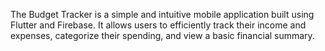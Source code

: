 The Budget Tracker is a simple and intuitive mobile application built using Flutter and Firebase. It allows users to efficiently track their income and expenses, categorize their spending, and view a basic financial summary.
